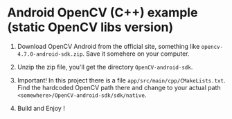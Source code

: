 Android OpenCV (C++) example (static OpenCV libs version)
==================

1. Download OpenCV Android from the official site, something like `opencv-4.7.0-android-sdk.zip`.
Save it somehere on your computer.

2. Unzip the zip file, you'll get the directory `OpenCV-android-sdk`.

3. Important! In this project there is a file `app/src/main/cpp/CMakeLists.txt`.
Find the hardcoded OpenCV path there and change to your actual path `<somewhere>/OpenCV-android-sdk/sdk/native`.

4. Build and Enjoy !
